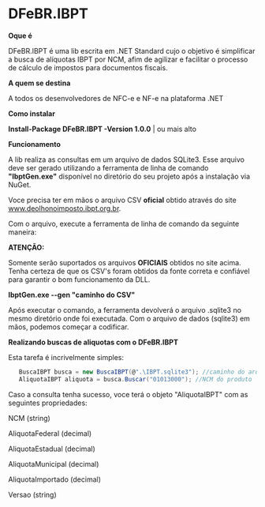 # DFeBR.IBPT

**Oque é**

DFeBR.IBPT é uma lib escrita em .NET Standard cujo o objetivo é simplificar a busca de alíquotas IBPT por NCM, afim de agilizar e facilitar o processo de cálculo de impostos para documentos fiscais.

**A quem se destina**

A todos os desenvolvedores de NFC-e e NF-e na plataforma .NET

**Como instalar**

  **Install-Package DFeBR.IBPT -Version 1.0.0** | ou mais alto

**Funcionamento**

A lib realiza as consultas em um arquivo de dados SQLite3.
Esse arquivo deve ser gerado utilizando a ferramenta de linha de comando **"IbptGen.exe"** disponível no diretório do seu projeto após a instalação via NuGet.

Voce precisa ter em mãos o arquivo CSV **oficial** obtido através do site www.deolhonoimposto.ibpt.org.br.

Com o arquivo, execute a ferramenta de linha de comando da seguinte maneira:

**ATENÇÃO:**

Somente serão suportados os arquivos **OFICIAIS** obtidos no site acima. Tenha certeza de que os CSV's foram obtidos da fonte correta e confiável para garantir o bom funcionamento da DLL.

  **IbptGen.exe --gen "caminho do CSV"**
  
Após executar o comando, a ferramenta devolverá o arquivo .sqlite3 no mesmo diretório onde foi executada.
Com o arquivo de dados (sqlite3) em mãos, podemos começar a codificar.

**Realizando buscas de aliquotas com o DFeBR.IBPT**

Esta tarefa é incrivelmente simples:

```C#
   BuscaIBPT busca = new BuscaIBPT(@".\IBPT.sqlite3"); //caminho do arquivo de dados
   AliquotaIBPT aliquota = busca.Buscar("01013000"); //NCM do produto
```

Caso a consulta tenha sucesso, voce terá o objeto "AliquotaIBPT" com as seguintes propriedades:

NCM (string)

AliquotaFederal (decimal)

AliquotaEstadual (decimal)

AliquotaMunicipal (decimal)

AliquotaImportado (decimal)

Versao (string)

